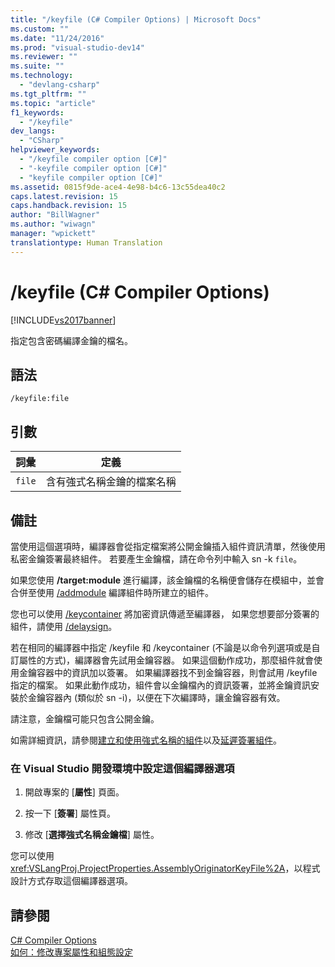 ```yaml
---
title: "/keyfile (C# Compiler Options) | Microsoft Docs"
ms.custom: ""
ms.date: "11/24/2016"
ms.prod: "visual-studio-dev14"
ms.reviewer: ""
ms.suite: ""
ms.technology: 
  - "devlang-csharp"
ms.tgt_pltfrm: ""
ms.topic: "article"
f1_keywords: 
  - "/keyfile"
dev_langs: 
  - "CSharp"
helpviewer_keywords: 
  - "/keyfile compiler option [C#]"
  - "-keyfile compiler option [C#]"
  - "keyfile compiler option [C#]"
ms.assetid: 0815f9de-ace4-4e98-b4c6-13c55dea40c2
caps.latest.revision: 15
caps.handback.revision: 15
author: "BillWagner"
ms.author: "wiwagn"
manager: "wpickett"
translationtype: Human Translation
---
```

# /keyfile (C# Compiler Options)
[!INCLUDE[vs2017banner](../../../csharp/includes/vs2017banner.md)]

指定包含密碼編譯金鑰的檔名。  
  
## 語法  
  
```  
/keyfile:file  
```  
  
## 引數  
  
|詞彙|定義|  
|--------|--------|  
|`file`|含有強式名稱金鑰的檔案名稱|  
  
## 備註  
 當使用這個選項時，編譯器會從指定檔案將公開金鑰插入組件資訊清單，然後使用私密金鑰簽署最終組件。  若要產生金鑰檔，請在命令列中輸入 sn \-k `file`。  
  
 如果您使用 **\/target:module** 進行編譯，該金鑰檔的名稱便會儲存在模組中，並會合併至使用 [\/addmodule](../../../csharp/language-reference/compiler-options/addmodule-compiler-option.md) 編譯組件時所建立的組件。  
  
 您也可以使用 [\/keycontainer](../../../csharp/language-reference/compiler-options/keycontainer-compiler-option.md) 將加密資訊傳遞至編譯器，  如果您想要部分簽署的組件，請使用 [\/delaysign](../../../csharp/language-reference/compiler-options/delaysign-compiler-option.md)。  
  
 若在相同的編譯器中指定 \/keyfile 和 \/keycontainer \(不論是以命令列選項或是自訂屬性的方式\)，編譯器會先試用金鑰容器。  如果這個動作成功，那麼組件就會使用金鑰容器中的資訊加以簽署。  如果編譯器找不到金鑰容器，則會試用 \/keyfile 指定的檔案。  如果此動作成功，組件會以金鑰檔內的資訊簽署，並將金鑰資訊安裝於金鑰容器內 \(類似於 sn \-i\)，以便在下次編譯時，讓金鑰容器有效。  
  
 請注意，金鑰檔可能只包含公開金鑰。  
  
 如需詳細資訊，請參閱[建立和使用強式名稱的組件](../Topic/Creating%20and%20Using%20Strong-Named%20Assemblies.md)以及[延遲簽署組件](../Topic/Delay%20Signing%20an%20Assembly.md)。  
  
### 在 Visual Studio 開發環境中設定這個編譯器選項  
  
1.  開啟專案的 \[**屬性**\] 頁面。  
  
2.  按一下 \[**簽署**\] 屬性頁。  
  
3.  修改 \[**選擇強式名稱金鑰檔**\] 屬性。  
  
 您可以使用 <xref:VSLangProj.ProjectProperties.AssemblyOriginatorKeyFile%2A>，以程式設計方式存取這個編譯器選項。  
  
## 請參閱  
 [C\# Compiler Options](../../../csharp/language-reference/compiler-options/index.md)   
 [如何：修改專案屬性和組態設定](http://msdn.microsoft.com/zh-tw/e7184bc5-2f2b-4b4f-aa9a-3ecfcbc48b67)